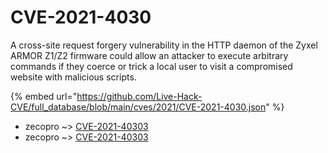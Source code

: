 # CVE-2021-4030

A cross-site request forgery vulnerability in the HTTP daemon of the Zyxel ARMOR Z1/Z2 firmware could allow an attacker to execute arbitrary commands if they coerce or trick a local user to visit a compromised website with malicious scripts.

{% embed url="https://github.com/Live-Hack-CVE/full_database/blob/main/cves/2021/CVE-2021-4030.json" %}


* zecopro ~> [CVE-2021-40303](https://www.alice-snow.ru/2021/database/cve-2021-4030/cve-2021-40303-zecopro)
* zecopro ~> [CVE-2021-40303](https://www.alice-snow.ru/2021/database/cve-2021-4030/cve-2021-40303-zecopro)